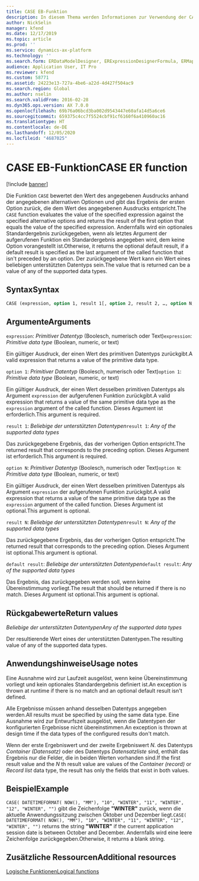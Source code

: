 ```yaml
---
title: CASE EB-Funktion
description: In diesem Thema werden Informationen zur Verwendung der CASE-Funktion bei der elektronischen Berichterstellung (EB) bereitgestellt.
author: NickSelin
manager: kfend
ms.date: 12/17/2019
ms.topic: article
ms.prod: ''
ms.service: dynamics-ax-platform
ms.technology: ''
ms.search.form: ERDataModelDesigner, ERExpressionDesignerFormula, ERMappedFormatDesigner, ERModelMappingDesigner
audience: Application User, IT Pro
ms.reviewer: kfend
ms.custom: 58771
ms.assetid: 24223e13-727a-4be6-a22d-4d427f504ac9
ms.search.region: Global
ms.author: nselin
ms.search.validFrom: 2016-02-28
ms.dyn365.ops.version: AX 7.0.0
ms.openlocfilehash: 69b76a06bcd3ba002d9543447e60afa14d5a6ce6
ms.sourcegitcommit: 659375c4cc7f5524cbf91cf6160f6a410960ac16
ms.translationtype: HT
ms.contentlocale: de-DE
ms.lasthandoff: 12/05/2020
ms.locfileid: "4687025"
---
```

# <a name="case-er-function"></a><span data-ttu-id="31350-103">CASE EB-Funktion</span><span class="sxs-lookup"><span data-stu-id="31350-103">CASE ER function</span></span>

[!include [banner](../includes/banner.md)]

<span data-ttu-id="31350-104">Die Funktion `CASE` bewertet den Wert des angegebenen Ausdrucks anhand der angegebenen alternativen Optionen und gibt das Ergebnis der ersten Option zurück, die dem Wert des angegebenen Ausdrucks entspricht.</span><span class="sxs-lookup"><span data-stu-id="31350-104">The `CASE` function evaluates the value of the specified expression against the specified alternative options and returns the result of the first option that equals the value of the specified expression.</span></span> <span data-ttu-id="31350-105">Andernfalls wird ein optionales Standardergebnis zurückgegeben, wenn als letztes Argument der aufgerufenen Funktion ein Standardergebnis angegeben wird, dem keine Option vorangestellt ist.</span><span class="sxs-lookup"><span data-stu-id="31350-105">Otherwise, it returns the optional default result, if a default result is specified as the last argument of the called function that isn't preceded by an option.</span></span> <span data-ttu-id="31350-106">Der zurückgegebene Wert kann ein Wert eines beliebigen unterstützten Datentyps sein.</span><span class="sxs-lookup"><span data-stu-id="31350-106">The value that is returned can be a value of any of the supported data types.</span></span>

## <a name="syntax"></a><span data-ttu-id="31350-107">Syntax</span><span class="sxs-lookup"><span data-stu-id="31350-107">Syntax</span></span>

```vb
CASE (expression, option 1, result 1[, option 2, result 2, …, option N, result N, default result])
```

## <a name="arguments"></a><span data-ttu-id="31350-108">Argumente</span><span class="sxs-lookup"><span data-stu-id="31350-108">Arguments</span></span>

<span data-ttu-id="31350-109">`expression`: *Primitiver Datentyp* (Boolesch, numerisch oder Text)</span><span class="sxs-lookup"><span data-stu-id="31350-109">`expression`: *Primitive data type* (Boolean, numeric, or text)</span></span>

<span data-ttu-id="31350-110">Ein gültiger Ausdruck, der einen Wert des primitiven Datentyps zurückgibt.</span><span class="sxs-lookup"><span data-stu-id="31350-110">A valid expression that returns a value of the primitive data type.</span></span>

<span data-ttu-id="31350-111">`option 1`: *Primitiver Datentyp* (Boolesch, numerisch oder Text)</span><span class="sxs-lookup"><span data-stu-id="31350-111">`option 1`: *Primitive data type* (Boolean, numeric, or text)</span></span>

<span data-ttu-id="31350-112">Ein gültiger Ausdruck, der einen Wert desselben primitiven Datentyps als Argument `expression` der aufgerufenen Funktion zurückgibt.</span><span class="sxs-lookup"><span data-stu-id="31350-112">A valid expression that returns a value of the same primitive data type as the `expression` argument of the called function.</span></span> <span data-ttu-id="31350-113">Dieses Argument ist erforderlich.</span><span class="sxs-lookup"><span data-stu-id="31350-113">This argument is required.</span></span>

<span data-ttu-id="31350-114">`result 1`: *Beliebige der unterstützten Datentypen*</span><span class="sxs-lookup"><span data-stu-id="31350-114">`result 1`: *Any of the supported data types*</span></span>

<span data-ttu-id="31350-115">Das zurückgegebene Ergebnis, das der vorherigen Option entspricht.</span><span class="sxs-lookup"><span data-stu-id="31350-115">The returned result that corresponds to the preceding option.</span></span> <span data-ttu-id="31350-116">Dieses Argument ist erforderlich.</span><span class="sxs-lookup"><span data-stu-id="31350-116">This argument is required.</span></span>

<span data-ttu-id="31350-117">`option N`: *Primitiver Datentyp* (Boolesch, numerisch oder Text)</span><span class="sxs-lookup"><span data-stu-id="31350-117">`option N`: *Primitive data type* (Boolean, numeric, or text)</span></span>

<span data-ttu-id="31350-118">Ein gültiger Ausdruck, der einen Wert desselben primitiven Datentyps als Argument `expression` der aufgerufenen Funktion zurückgibt.</span><span class="sxs-lookup"><span data-stu-id="31350-118">A valid expression that returns a value of the same primitive data type as the `expression` argument of the called function.</span></span> <span data-ttu-id="31350-119">Dieses Argument ist optional.</span><span class="sxs-lookup"><span data-stu-id="31350-119">This argument is optional.</span></span>

<span data-ttu-id="31350-120">`result N`: *Beliebige der unterstützten Datentypen*</span><span class="sxs-lookup"><span data-stu-id="31350-120">`result N`: *Any of the supported data types*</span></span>

<span data-ttu-id="31350-121">Das zurückgegebene Ergebnis, das der vorherigen Option entspricht.</span><span class="sxs-lookup"><span data-stu-id="31350-121">The returned result that corresponds to the preceding option.</span></span> <span data-ttu-id="31350-122">Dieses Argument ist optional.</span><span class="sxs-lookup"><span data-stu-id="31350-122">This argument is optional.</span></span>

<span data-ttu-id="31350-123">`default result`: *Beliebige der unterstützten Datentypen*</span><span class="sxs-lookup"><span data-stu-id="31350-123">`default result`: *Any of the supported data types*</span></span>

<span data-ttu-id="31350-124">Das Ergebnis, das zurückgegeben werden soll, wenn keine Übereinstimmung vorliegt.</span><span class="sxs-lookup"><span data-stu-id="31350-124">The result that should be returned if there is no match.</span></span> <span data-ttu-id="31350-125">Dieses Argument ist optional.</span><span class="sxs-lookup"><span data-stu-id="31350-125">This argument is optional.</span></span>

## <a name="return-values"></a><span data-ttu-id="31350-126">Rückgabewerte</span><span class="sxs-lookup"><span data-stu-id="31350-126">Return values</span></span>

<span data-ttu-id="31350-127">*Beliebige der unterstützten Datentypen*</span><span class="sxs-lookup"><span data-stu-id="31350-127">*Any of the supported data types*</span></span>

<span data-ttu-id="31350-128">Der resultierende Wert eines der unterstützten Datentypen.</span><span class="sxs-lookup"><span data-stu-id="31350-128">The resulting value of any of the supported data types.</span></span>

## <a name="usage-notes"></a><span data-ttu-id="31350-129">Anwendungshinweise</span><span class="sxs-lookup"><span data-stu-id="31350-129">Usage notes</span></span>

<span data-ttu-id="31350-130">Eine Ausnahme wird zur Laufzeit ausgelöst, wenn keine Übereinstimmung vorliegt und kein optionales Standardergebnis definiert ist.</span><span class="sxs-lookup"><span data-stu-id="31350-130">An exception is thrown at runtime if there is no match and an optional default result isn't defined.</span></span>

<span data-ttu-id="31350-131">Alle Ergebnisse müssen anhand desselben Datentyps angegeben werden.</span><span class="sxs-lookup"><span data-stu-id="31350-131">All results must be specified by using the same data type.</span></span> <span data-ttu-id="31350-132">Eine Ausnahme wird zur Entwurfszeit ausgelöst, wenn die Datentypen der konfigurierten Ergebnisse nicht übereinstimmen.</span><span class="sxs-lookup"><span data-stu-id="31350-132">An exception is thrown at design time if the data types of the configured results don't match.</span></span>

<span data-ttu-id="31350-133">Wenn der erste Ergebniswert und der zweite Ergebniswert *N*. des Datentyps *Container (Datensatz)* oder des Datentyps *Datensatzliste* sind, enthält das Ergebnis nur die Felder, die in beiden Werten vorhanden sind.</span><span class="sxs-lookup"><span data-stu-id="31350-133">If the first result value and the *N* th result value are values of the *Container (record)* or *Record list* data type, the result has only the fields that exist in both values.</span></span>

## <a name="example"></a><span data-ttu-id="31350-134">Beispiel</span><span class="sxs-lookup"><span data-stu-id="31350-134">Example</span></span>

<span data-ttu-id="31350-135">`CASE( DATETIMEFORMAT( NOW(), "MM"), "10", "WINTER", "11", "WINTER", "12", "WINTER", "")` gibt die Zeichenfolge **"WINTER"** zurück, wenn die aktuelle Anwendungssitzung zwischen Oktober und Dezember liegt.</span><span class="sxs-lookup"><span data-stu-id="31350-135">`CASE( DATETIMEFORMAT( NOW(), "MM"), "10", "WINTER", "11", "WINTER", "12", "WINTER", "")` returns the string **"WINTER"** if the current application session date is between October and December.</span></span> <span data-ttu-id="31350-136">Andernfalls wird eine leere Zeichenfolge zurückgegeben.</span><span class="sxs-lookup"><span data-stu-id="31350-136">Otherwise, it returns a blank string.</span></span>

## <a name="additional-resources"></a><span data-ttu-id="31350-137">Zusätzliche Ressourcen</span><span class="sxs-lookup"><span data-stu-id="31350-137">Additional resources</span></span>

[<span data-ttu-id="31350-138">Logische Funktionen</span><span class="sxs-lookup"><span data-stu-id="31350-138">Logical functions</span></span>](er-functions-category-logical.md)
